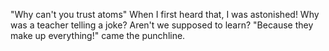  "Why can't you trust atoms" When I first heard that, I was astonished! Why was a teacher telling a joke? Aren't we supposed to learn? "Because they make up everything!" came the 
 punchline.
